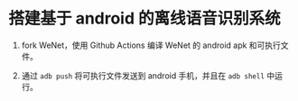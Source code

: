# 搭建基于 android 的离线语音识别系统

1. fork WeNet，使用 Github Actions 编译 WeNet 的 android apk 和可执行文件。

2. 通过 `adb push` 将可执行文件发送到 android 手机，并且在 `adb shell` 中运行。
